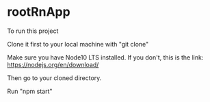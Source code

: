 # rootRnApp

To run this project

Clone it first to your local machine with "git clone"

Make sure you have Node10 LTS installed. If you don't, this is the link: https://nodejs.org/en/download/

Then go to your cloned directory.

Run "npm start"

